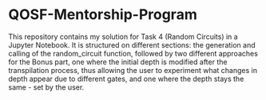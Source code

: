 # QOSF-Mentorship-Program
This repository contains my solution for  Task 4 (Random Circuits) in a Jupyter Notebook. It is structured on different sections: the generation and calling of the random_circuit function, followed by two different approaches for the Bonus part, one where the initial depth is modified after the transpilation process, thus allowing the user to experiment what changes in depth appear due to different gates, and one where the depth stays the same - set by the user.
